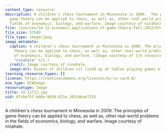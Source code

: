 ```yaml
---
content_type: resource
description: A children's chess tournament in Minnesota in 2009.  The principles of
  game theory can be applied to chess, as well as, other real-world problems in the
  fields of economics, biology, and warfare. Image courtesy of ninahale.
file: /courses/14-12-economic-applications-of-game-theory-fall-2012/67cbe75fb46e9d36621e265cb6ae7133_14-12f12.jpg
file_size: 57549
file_type: image/jpeg
image_metadata:
  caption: A children's chess tournament in Minnesota in 2009. The principles of game
    theory can be applied to chess, as well as, other real-world problems in the fields
    of economics, biology, and warfare. (Image courtesy of {{% resource_link "14b7ea5b-c1dc-4055-ae14-b714100bd552"
    "ninahale" %}}.)
  credit: Image courtesy of ninahale.
  image-alt: Dozens of children sit lined up at tables playing games of chess.
learning_resource_types: []
license: https://creativecommons.org/licenses/by-nc-sa/4.0/
ocw_type: OCWImage
resourcetype: Image
title: 14-12f12.jpg
uid: 67cbe75f-b46e-9d36-621e-265cb6ae7133
---
```

A children's chess tournament in Minnesota in 2009.  The principles of game theory can be applied to chess, as well as, other real-world problems in the fields of economics, biology, and warfare. Image courtesy of ninahale.